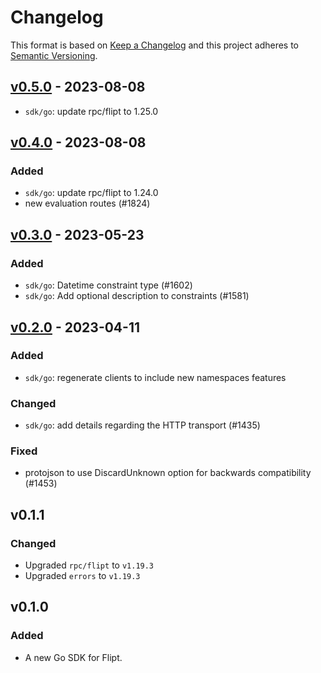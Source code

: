 # Changelog

This format is based on [Keep a Changelog](https://keepachangelog.com/en/1.0.0/)
and this project adheres to [Semantic Versioning](https://semver.org/spec/v2.0.0.html).

## [v0.5.0](https://github.com/flipt-io/flipt/releases/tag/sdk/go/v0.5.0) - 2023-08-08

- `sdk/go`: update rpc/flipt to 1.25.0

## [v0.4.0](https://github.com/flipt-io/flipt/releases/tag/sdk/go/v0.4.0) - 2023-08-08

### Added

- `sdk/go`: update rpc/flipt to 1.24.0
- new evaluation routes (#1824)

## [v0.3.0](https://github.com/flipt-io/flipt/releases/tag/sdk/go/v0.3.0) - 2023-05-23

### Added

- `sdk/go`: Datetime constraint type (#1602)
- `sdk/go`: Add optional description to constraints (#1581)

## [v0.2.0](https://github.com/flipt-io/flipt/releases/tag/sdk/go/v0.2.0) - 2023-04-11

### Added

- `sdk/go`: regenerate clients to include new namespaces features

### Changed

- `sdk/go`: add details regarding the HTTP transport (#1435)

### Fixed

- protojson to use DiscardUnknown option for backwards compatibility (#1453)

## v0.1.1

### Changed

- Upgraded `rpc/flipt` to `v1.19.3`
- Upgraded `errors` to `v1.19.3`

## v0.1.0

### Added

- A new Go SDK for Flipt.

